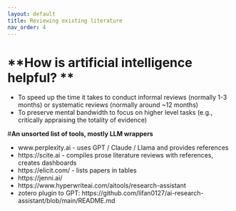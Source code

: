 ```yaml
---
layout: default
title: Reviewing existing literature
nav_order: 4
---
```


# **How is artificial intelligence helpful? **
<ul>
<li> To speed up the time it takes to conduct informal reviews (normally 1-3 months) or systematic reviews (normally around ~12 months)</li>
<li> To preserve mental bandwidth to focus on higher level tasks (e.g., critically appraising the totality of evidence)</li>
</ul>


#**An unsorted list of tools, mostly LLM wrappers** 

<ul>
<li>www.perplexity.ai - uses GPT / Claude / Llama and provides references </li>
<li>https://scite.ai - compiles prose literature reviews with references, creates dashboards</li>
<li>https://elicit.com/ - lists papers in tables </li>
<li>https://jenni.ai/ </li>
<li>https://www.hyperwriteai.com/aitools/research-assistant </li>
<li>zotero plugin to GPT: https://github.com/lifan0127/ai-research-assistant/blob/main/README.md  </li>
</ul>
